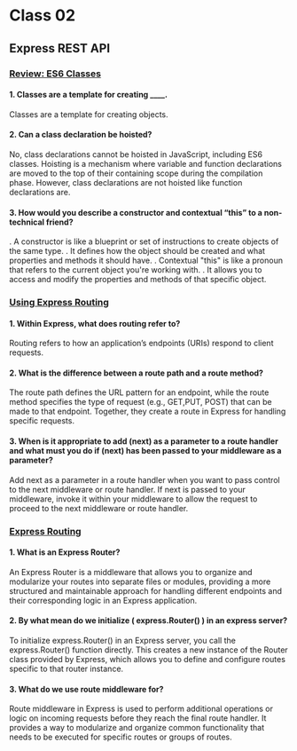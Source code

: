 # Class 02

## Express REST API


### [Review: ES6 Classes](https://developer.mozilla.org/en-US/docs/Web/JavaScript/Reference/Classes)

#### 1. Classes are a template for creating ____.
Classes are a template for creating objects.


#### 2. Can a class declaration be hoisted?
No, class declarations cannot be hoisted in JavaScript, including ES6 classes. Hoisting is a mechanism where variable and function declarations are moved to the top of their containing scope during the compilation phase. However, class declarations are not hoisted like function declarations are.


#### 3. How would you describe a constructor and contextual “this” to a non-technical friend?
. A constructor is like a blueprint or set of instructions to create objects of the same type.
. It defines how the object should be created and what properties and methods it should have.
. Contextual "this" is like a pronoun that refers to the current object you're working with.
. It allows you to access and modify the properties and methods of that specific object.



### [Using Express Routing](https://expressjs.com/en/guide/routing.html)

#### 1. Within Express, what does routing refer to?
Routing refers to how an application’s endpoints (URIs) respond to client requests.


#### 2. What is the difference between a route path and a route method?
The route path defines the URL pattern for an endpoint, while the route method specifies the type of request (e.g., GET,PUT, POST) that can be made to that endpoint. Together, they create a route in Express for handling specific requests.


#### 3. When is it appropriate to add (next) as a parameter to a route handler and what must you do if (next) has been passed to your middleware as a parameter?
Add next as a parameter in a route handler when you want to pass control to the next middleware or route handler.
If next is passed to your middleware, invoke it within your middleware to allow the request to proceed to the next middleware or route handler.



### [Express Routing](https://www.digitalocean.com/community/tutorials/learn-to-use-the-new-router-in-expressjs-4)

#### 1. What is an Express Router?
An Express Router is a middleware that allows you to organize and modularize your routes into separate files or modules, providing a more structured and maintainable approach for handling different endpoints and their corresponding logic in an Express application.

#### 2. By what mean do we initialize (  express.Router()  ) in an express server?
To initialize express.Router() in an Express server, you call the express.Router() function directly. This creates a new instance of the Router class provided by Express, which allows you to define and configure routes specific to that router instance.


#### 3. What do we use route middleware for?
Route middleware in Express is used to perform additional operations or logic on incoming requests before they reach the final route handler. It provides a way to modularize and organize common functionality that needs to be executed for specific routes or groups of routes.
